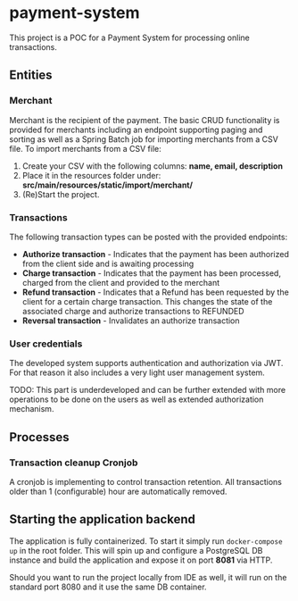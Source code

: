 # payment-system
This project is a POC for a Payment System for processing online transactions.

## Entities

### Merchant
Merchant is the recipient of the payment. The basic CRUD functionality is provided for merchants including an endpoint 
supporting paging and sorting as well as a Spring Batch job for importing merchants from a CSV file. 
To import merchants from a CSV file:
1. Create your CSV with the following columns: **name, email, description**
2. Place it in the resources folder under: **src/main/resources/static/import/merchant/**
3. (Re)Start the project.

### Transactions

The following transaction types can be posted with the provided endpoints:
 * **Authorize transaction** - Indicates that the payment has been authorized from the client side and is awaiting processing
 * **Charge transaction** - Indicates that the payment has been processed, charged from the client and provided to the merchant
 * **Refund transaction** - Indicates that a Refund has been requested by the client for a certain charge transaction. 
   This changes the state of the associated charge and authorize transactions to REFUNDED
 * **Reversal transaction** - Invalidates an authorize transaction 

### User credentials
The developed system supports authentication and authorization via JWT. For that reason it also includes a very light 
user management system. 

TODO: This part is underdeveloped and can be further extended with more operations to be done on the users as well as extended authorization mechanism.

## Processes

### Transaction cleanup Cronjob
A cronjob is implementing to control transaction retention. All transactions older than 1 (configurable) hour are automatically removed.

## Starting the application backend

The application is fully containerized. To start it simply run `docker-compose up` in the root folder.
This will spin up and configure a PostgreSQL DB instance and build the application and expose it on port **8081** via HTTP.

Should you want to run the project locally from IDE as well, it will run on the standard port 8080 and it use the same DB container.